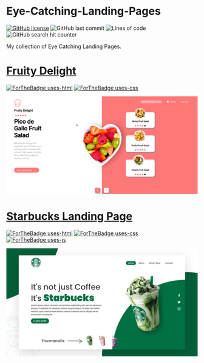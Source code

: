 # Eye-Catching-Landing-Pages
[![GitHub license](https://img.shields.io/github/license/Sagyam/Eye-Catching-Landing-Pages?style=for-the-badge)](https://github.com/Sagyam/Eye-Catching-Landing-Pages/blob/main/LICENSE)
![GitHub last commit](https://img.shields.io/github/last-commit/Sagyam/Eye-Catching-Landing-Pages?style=for-the-badge)
![Lines of code](https://img.shields.io/tokei/lines/github/Sagyam/Eye-Catching-Landing-Pages?style=for-the-badge)
![GitHub search hit counter](https://img.shields.io/github/search/Sagyam/Eye-Catching-Landing-Pages/landing?style=for-the-badge)

My collection of Eye Catching Landing Pages.

# [Fruity Delight](https://sagyamthapa.me/Eye-Catching-Landing-Pages/Fruit-Delight/)

[![ForTheBadge uses-html](http://ForTheBadge.com/images/badges/uses-html.svg)](http://ForTheBadge.com)
[![ForTheBadge uses-css](http://ForTheBadge.com/images/badges/uses-css.svg)](http://ForTheBadge.com)

![Fruity Delight](https://raw.githubusercontent.com/Sagyam/Eye-Catching-Landing-Pages/main/Fruit-Delight/images/screenshot.png)

# [Starbucks Landing Page](https://sagyamthapa.me/Eye-Catching-Landing-Pages/Starbucks-Landing-Page/)

[![ForTheBadge uses-html](http://ForTheBadge.com/images/badges/uses-html.svg)](http://ForTheBadge.com)
[![ForTheBadge uses-css](http://ForTheBadge.com/images/badges/uses-css.svg)](http://ForTheBadge.com)
[![ForTheBadge uses-js](http://ForTheBadge.com/images/badges/uses-js.svg)](http://ForTheBadge.com)

![Starbucks Landing Page](https://raw.githubusercontent.com/Sagyam/Eye-Catching-Landing-Pages/main/Starbucks-Landing-Page/img/thumbnail.jpg)
